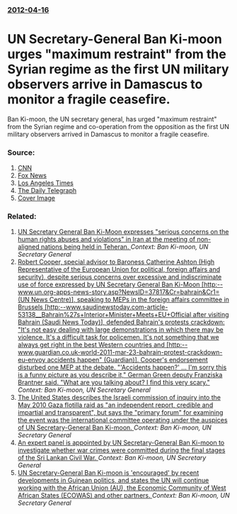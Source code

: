 ### [2012-04-16](/news/2012/04/16/index.md)

# UN Secretary-General Ban Ki-moon urges "maximum restraint" from the Syrian regime as the first UN military observers arrive in Damascus to monitor a fragile ceasefire. 

Ban Ki-moon, the UN secretary general, has urged &#034;maximum restraint&#034; from the Syrian regime and co-operation from the opposition as the first UN military observers arrived in Damascus to monitor a fragile ceasefire.


### Source:

1. [CNN](http://www.cnn.com/2012/04/16/world/meast/syria-unrest/index.html?hpt=imi_c1)
2. [Fox News](http://www.foxnews.com/world/2012/04/16/un-ban-syria-must-allow-observers-full-access/)
3. [Los Angeles Times](http://latimesblogs.latimes.com/world_now/2012/04/syria-slips-back-into-violence-as-un-monitors-go-to-work.html)
4. [The Daily Telegraph](http://www.telegraph.co.uk/news/worldnews/middleeast/syria/9206469/Ban-Ki-moon-urges-restraint-in-Syria-as-UN-observers-arrive.html)
4. [Cover Image](http://i.telegraph.co.uk/multimedia/archive/02194/Ban-Ki-moon-syria_2194523k.jpg)

### Related:

1. [UN Secretary General Ban Ki-Moon expresses "serious concerns on the human rights abuses and violations" in Iran at the meeting of non-aligned nations being held in Teheran. ](/news/2012/08/29/un-secretary-general-ban-ki-moon-expresses-serious-concerns-on-the-human-rights-abuses-and-violations-in-iran-at-the-meeting-of-non-aligne.md) _Context: Ban Ki-moon, UN Secretary General_
2. [Robert Cooper, special advisor to Baroness Catherine Ashton (High Representative of the European Union for political, foreign affairs and security), despite serious concerns over excessive and indiscriminate use of force expressed by UN Secretary General Ban Ki-Moon [http:--www.un.org-apps-news-story.asp?NewsID=37817&Cr=bahrain&Cr1= (UN News Centre)], speaking to MEPs in the foreign affairs committee in Brussels [http:--www.saudinewstoday.com-article-53138__Bahrain%27s+Interior+Minister+Meets+EU+Official after visiting Bahrain (Saudi News Today)], defended Bahrain's protests crackdown: "It's not easy dealing with large demonstrations in which there may be violence. It's a difficult task for policemen. It's not something that we always get right in the best Western countries and [http:--www.guardian.co.uk-world-2011-mar-23-bahrain-protest-crackdown-eu-envoy accidents happen" (Guardian)]. Cooper's endorsement disturbed one MEP at the debate. "'Accidents happen?' ... I'm sorry this is a funny picture as you describe it," German Green deputy Franziska Brantner said. "What are you talking about? I find this very scary."](/news/2011/03/22/robert-cooper-special-advisor-to-baroness-catherine-ashton-high-representative-of-the-european-union-for-political-foreign-affairs-and-se.md) _Context: Ban Ki-moon, UN Secretary General_
3. [The United States describes the Israeli commission of inquiry into the May 2010 Gaza flotilla raid as "an independent report, credible and impartial and transparent", but says the "primary forum" for examining the event was the international committee operating under the auspices of UN Secretary-General Ban Ki-moon. ](/news/2011/01/25/the-united-states-describes-the-israeli-commission-of-inquiry-into-the-may-2010-gaza-flotilla-raid-as-an-independent-report-credible-and-i.md) _Context: Ban Ki-moon, UN Secretary General_
4. [An expert panel is appointed by UN Secretary-General Ban Ki-moon to investigate whether war crimes were committed during the final stages of the Sri Lankan Civil War. ](/news/2010/06/22/an-expert-panel-is-appointed-by-un-secretary-general-ban-ki-moon-to-investigate-whether-war-crimes-were-committed-during-the-final-stages-of.md) _Context: Ban Ki-moon, UN Secretary General_
5. [UN Secretary-General Ban Ki-moon is 'encouraged' by recent developments in Guinean politics, and states the UN will continue working with the African Union (AU), the Economic Community of West African States (ECOWAS) and other partners. ](/news/2010/01/12/un-secretary-general-ban-ki-moon-is-aencourageda-by-recent-developments-in-guinean-politics-and-states-the-un-will-continue-working-wit.md) _Context: Ban Ki-moon, UN Secretary General_
